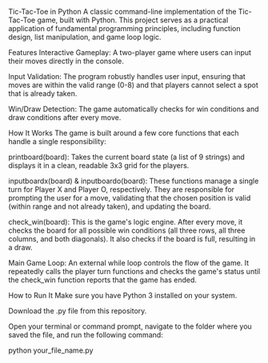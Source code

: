 Tic-Tac-Toe in Python
A classic command-line implementation of the Tic-Tac-Toe game, built with Python. This project serves as a practical application of fundamental programming principles, including function design, list manipulation, and game loop logic.

Features
Interactive Gameplay: A two-player game where users can input their moves directly in the console.

Input Validation: The program robustly handles user input, ensuring that moves are within the valid range (0-8) and that players cannot select a spot that is already taken.

Win/Draw Detection: The game automatically checks for win conditions and draw conditions after every move.

How It Works
The game is built around a few core functions that each handle a single responsibility:

printboard(board): Takes the current board state (a list of 9 strings) and displays it in a clean, readable 3x3 grid for the players.

inputboardx(board) & inputboardo(board): These functions manage a single turn for Player X and Player O, respectively. They are responsible for prompting the user for a move, validating that the chosen position is valid (within range and not already taken), and updating the board.

check_win(board): This is the game's logic engine. After every move, it checks the board for all possible win conditions (all three rows, all three columns, and both diagonals). It also checks if the board is full, resulting in a draw.

Main Game Loop: An external while loop controls the flow of the game. It repeatedly calls the player turn functions and checks the game's status until the check_win function reports that the game has ended.

How to Run It
Make sure you have Python 3 installed on your system.

Download the .py file from this repository.

Open your terminal or command prompt, navigate to the folder where you saved the file, and run the following command:

python your_file_name.py
